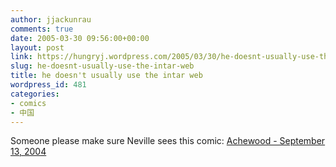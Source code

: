 ```yaml
---
author: jjackunrau
comments: true
date: 2005-03-30 09:56:00+00:00
layout: post
link: https://hungryj.wordpress.com/2005/03/30/he-doesnt-usually-use-the-intar-web/
slug: he-doesnt-usually-use-the-intar-web
title: he doesn't usually use the intar web
wordpress_id: 481
categories:
- comics
- 中国
---
```


Someone please make sure Neville sees this comic: [Achewood - September 13, 2004](http://www.achewood.com/index.php?date=09132004)

